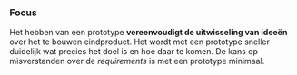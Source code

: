 ### Focus

Het hebben van een prototype **vereenvoudigt de uitwisseling van idee&euml;n** over het te bouwen eindproduct. Het wordt met een prototype sneller duidelijk wat precies het doel is en hoe daar te komen. De kans op misverstanden over de *requirements* is met een prototype minimaal.
